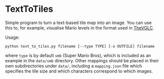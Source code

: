 TextToTiles
===========
Simple program to turn a text-based tile map into an image. You can use this to,
for example, visualise Mario levels in the format used in
[TheVGLC](https://github.com/TheVGLC/TheVGLC).

Usage:
```
python text_to_tiles.py filename [--type TYPE] [-o OUTFILE] filename
```
where `type` is by default `smb` (Super Mario Bros), which is included as an
example in the `data/smb` directory. Other mappings should be placed in their
own subdirectories under `data/`, including a `mapping.json` file which
specifies the tile size and which characters correspond to which images.